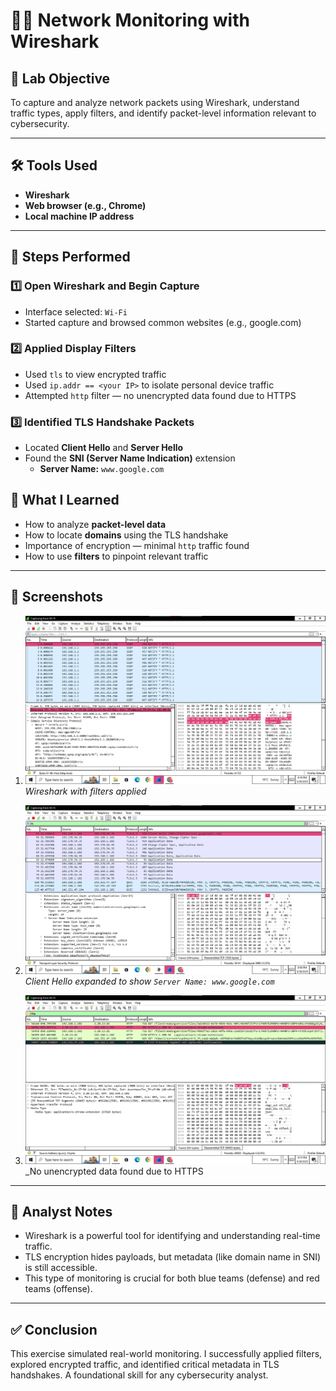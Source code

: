 # 🕵️‍♀️ Network Monitoring with Wireshark

## 🔧 Lab Objective
To capture and analyze network packets using Wireshark, understand traffic types, apply filters, and identify packet-level information relevant to cybersecurity.

---

## 🛠 Tools Used
- **Wireshark**
- **Web browser (e.g., Chrome)**
- **Local machine IP address**

---

## 🧪 Steps Performed

### 1️⃣ Open Wireshark and Begin Capture
- Interface selected: `Wi-Fi` 
- Started capture and browsed common websites (e.g., google.com)

### 2️⃣ Applied Display Filters
- Used `tls` to view encrypted traffic
- Used `ip.addr == <your IP>` to isolate personal device traffic
- Attempted `http` filter — no unencrypted data found due to HTTPS

### 3️⃣ Identified TLS Handshake Packets
- Located **Client Hello** and **Server Hello**
- Found the **SNI (Server Name Indication)** extension
  - **Server Name:** `www.google.com`



## 🧠 What I Learned
- How to analyze **packet-level data**
- How to locate **domains** using the TLS handshake
- Importance of encryption — minimal `http` traffic found
- How to use **filters** to pinpoint relevant traffic

---

## 📸 Screenshots

1. ![Main View](https://github.com/SindiswaFezile/Cybersecurity-Portfolio-/blob/main/wireshark-main.png?raw=true) 
   _Wireshark with filters applied_

2. ![TLS Client Hello](https://github.com/SindiswaFezile/Cybersecurity-Portfolio-/blob/main/tls-client-hello-2.png?raw=true)  
   _Client Hello expanded to show `Server Name: www.google.com`_

3. ![Interesting Packet](https://github.com/SindiswaFezile/Cybersecurity-Portfolio-/blob/main/interesting-packet-2.png?raw=true)
   _No unencrypted data found due to HTTPS

---

## 📝 Analyst Notes
- Wireshark is a powerful tool for identifying and understanding real-time traffic.
- TLS encryption hides payloads, but metadata (like domain name in SNI) is still accessible.
- This type of monitoring is crucial for both blue teams (defense) and red teams (offense).

---

## ✅ Conclusion
This exercise simulated real-world monitoring. I successfully applied filters, explored encrypted traffic, and identified critical metadata in TLS handshakes. A foundational skill for any cybersecurity analyst.


